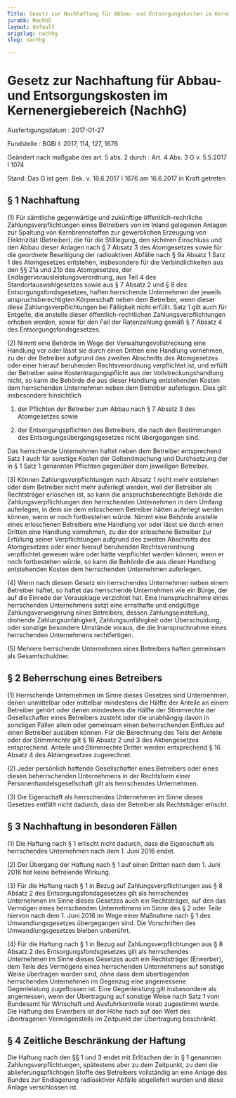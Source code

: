 ```yaml
---
Title: Gesetz zur Nachhaftung für Abbau- und Entsorgungskosten im Kernenergiebereich
jurabk: NachhG
layout: default
origslug: nachhg
slug: nachhg

---
```


# Gesetz zur Nachhaftung für Abbau- und Entsorgungskosten im Kernenergiebereich (NachhG)

Ausfertigungsdatum
:   2017-01-27

Fundstelle
:   BGBl I: 2017, 114, 127, 1676

Geändert nach maßgabe des art. 5 abs. 2 durch
:   Art. 4 Abs. 3 G v. 5.5.2017 I 1074

Stand: Das G ist gem. Bek. v. 16.6.2017 I 1676 am 16.6.2017 in Kraft getreten

## § 1 Nachhaftung

(1) Für sämtliche gegenwärtige und zukünftige öffentlich-rechtliche Zahlungsverpflichtungen eines Betreibers von im Inland gelegenen Anlagen zur Spaltung von Kernbrennstoffen zur gewerblichen Erzeugung von Elektrizität (Betreiber), die für die Stilllegung, den sicheren Einschluss und den Abbau dieser Anlagen nach § 7 Absatz 3 des Atomgesetzes sowie für die geordnete Beseitigung der radioaktiven Abfälle nach § 9a Absatz 1 Satz 1 des Atomgesetzes entstehen, insbesondere für die Verbindlichkeiten aus den §§ 21a und 21b des Atomgesetzes, der Endlagervorausleistungsverordnung, aus Teil 4 des Standortauswahlgesetzes sowie aus § 7 Absatz 2 und § 8 des Entsorgungsfondsgesetzes, haften herrschende Unternehmen der jeweils anspruchsberechtigten Körperschaft neben dem Betreiber, wenn dieser diese Zahlungsverpflichtungen bei Fälligkeit nicht erfüllt. Satz 1 gilt auch für Entgelte, die anstelle dieser öffentlich-rechtlichen Zahlungsverpflichtungen erhoben werden, sowie für den Fall der Ratenzahlung gemäß § 7 Absatz 4 des Entsorgungsfondsgesetzes.

(2) Nimmt eine Behörde im Wege der Verwaltungsvollstreckung eine Handlung vor oder lässt sie durch einen Dritten eine Handlung vornehmen, zu der der Betreiber aufgrund des zweiten Abschnitts des Atomgesetzes oder einer hierauf beruhenden Rechtsverordnung verpflichtet ist, und erfüllt der Betreiber seine Kostentragungspflicht aus der Vollstreckungshandlung nicht, so kann die Behörde die aus dieser Handlung entstehenden Kosten dem herrschenden Unternehmen neben dem Betreiber auferlegen. Dies gilt insbesondere hinsichtlich

1.  der Pflichten der Betreiber zum Abbau nach § 7 Absatz 3 des Atomgesetzes sowie


2.  der Entsorgungspflichten des Betreibers, die nach den Bestimmungen des Entsorgungsübergangsgesetzes nicht übergegangen sind.



Das herrschende Unternehmen haftet neben dem Betreiber entsprechend Satz 1 auch für sonstige Kosten der Geltendmachung und Durchsetzung der in § 1 Satz 1 genannten Pflichten gegenüber dem jeweiligen Betreiber.

(3) Können Zahlungsverpflichtungen nach Absatz 1 nicht mehr entstehen oder dem Betreiber nicht mehr auferlegt werden, weil der Betreiber als Rechtsträger erloschen ist, so kann die anspruchsberechtigte Behörde die Zahlungsverpflichtungen den herrschenden Unternehmen in dem Umfang auferlegen, in dem sie dem erloschenen Betreiber hätten auferlegt werden können, wenn er noch fortbestehen würde. Nimmt eine Behörde anstelle eines erloschenen Betreibers eine Handlung vor oder lässt sie durch einen Dritten eine Handlung vornehmen, zu der der erloschene Betreiber zur Erfüllung seiner Verpflichtungen aufgrund des zweiten Abschnitts des Atomgesetzes oder einer hierauf beruhenden Rechtsverordnung verpflichtet gewesen wäre oder hätte verpflichtet werden können, wenn er noch fortbestehen würde, so kann die Behörde die aus dieser Handlung entstehenden Kosten dem herrschenden Unternehmen auferlegen.

(4) Wenn nach diesem Gesetz ein herrschendes Unternehmen neben einem Betreiber haftet, so haftet das herrschende Unternehmen wie ein Bürge, der auf die Einrede der Vorausklage verzichtet hat. Eine Inanspruchnahme eines herrschenden Unternehmens setzt eine ernsthafte und endgültige Zahlungsverweigerung eines Betreibers, dessen Zahlungseinstellung, drohende Zahlungsunfähigkeit, Zahlungsunfähigkeit oder Überschuldung, oder sonstige besondere Umstände voraus, die die Inanspruchnahme eines herrschenden Unternehmens rechtfertigen.

(5) Mehrere herrschende Unternehmen eines Betreibers haften gemeinsam als Gesamtschuldner.


## § 2 Beherrschung eines Betreibers

(1) Herrschende Unternehmen im Sinne dieses Gesetzes sind Unternehmen, denen unmittelbar oder mittelbar mindestens die Hälfte der Anteile an einem Betreiber gehört oder denen mindestens die Hälfte der Stimmrechte der Gesellschafter eines Betreibers zusteht oder die unabhängig davon in sonstigen Fällen allein oder gemeinsam einen beherrschenden Einfluss auf einen Betreiber ausüben können. Für die Berechnung des Teils der Anteile oder der Stimmrechte gilt § 16 Absatz 2 und 3 des Aktiengesetzes entsprechend. Anteile und Stimmrechte Dritter werden entsprechend § 16 Absatz 4 des Aktiengesetzes zugerechnet.

(2) Jeder persönlich haftende Gesellschafter eines Betreibers oder eines diesen beherrschenden Unternehmens in der Rechtsform einer Personenhandelsgesellschaft gilt als herrschendes Unternehmen.

(3) Die Eigenschaft als herrschendes Unternehmen im Sinne dieses Gesetzes entfällt nicht dadurch, dass der Betreiber als Rechtsträger erlischt.


## § 3 Nachhaftung in besonderen Fällen

(1) Die Haftung nach § 1 erlischt nicht dadurch, dass die Eigenschaft als herrschendes Unternehmen nach dem 1. Juni 2016 endet.

(2) Der Übergang der Haftung nach § 1 auf einen Dritten nach dem 1. Juni 2016 hat keine befreiende Wirkung.

(3) Für die Haftung nach § 1 in Bezug auf Zahlungsverpflichtungen aus § 8 Absatz 2 des Entsorgungsfondsgesetzes gilt als herrschendes Unternehmen im Sinne dieses Gesetzes auch ein Rechtsträger, auf den das Vermögen eines herrschenden Unternehmens im Sinne des § 2 oder Teile hiervon nach dem 1. Juni 2016 im Wege einer Maßnahme nach § 1 des Umwandlungsgesetzes übergegangen sind. Die Vorschriften des Umwandlungsgesetzes bleiben unberührt.

(4) Für die Haftung nach § 1 in Bezug auf Zahlungsverpflichtungen aus § 8 Absatz 2 des Entsorgungsfondsgesetzes gilt als herrschendes Unternehmen im Sinne dieses Gesetzes auch ein Rechtsträger (Erwerber), dem Teile des Vermögens eines herrschenden Unternehmens auf sonstige Weise übertragen worden sind, ohne dass dem übertragenden herrschenden Unternehmen im Gegenzug eine angemessene Gegenleistung zugeflossen ist. Eine Gegenleistung gilt insbesondere als angemessen, wenn der Übertragung auf sonstige Weise nach Satz 1 vom Bundesamt für Wirtschaft und Ausfuhrkontrolle vorab zugestimmt wurde. Die Haftung des Erwerbers ist der Höhe nach auf den Wert des übertragenen Vermögensteils im Zeitpunkt der Übertragung beschränkt.


## § 4 Zeitliche Beschränkung der Haftung

Die Haftung nach den §§ 1 und 3 endet mit Erlöschen der in § 1 genannten Zahlungsverpflichtungen, spätestens aber zu dem Zeitpunkt, zu dem die ablieferungspflichtigen Stoffe des Betreibers vollständig an eine Anlage des Bundes zur Endlagerung radioaktiver Abfälle abgeliefert wurden und diese Anlage verschlossen ist.

